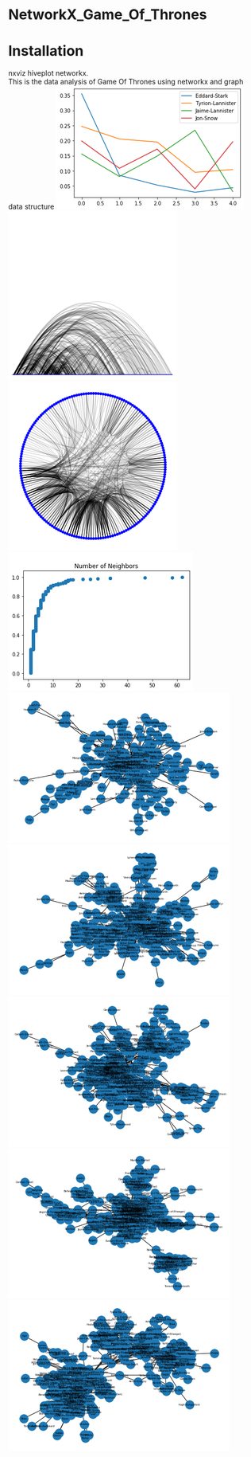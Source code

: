 # NetworkX_Game_Of_Thrones
# Installation
nxviz hiveplot  networkx.     
This is the data analysis of Game Of Thrones using networkx and graph data structure
![Evolution](https://github.com/pritul2/NetworkX_Game_Of_Thrones/blob/master/Evolution.png)
![Figure1](https://github.com/pritul2/NetworkX_Game_Of_Thrones/blob/master/Figure_1.png)
![Figure2](https://github.com/pritul2/NetworkX_Game_Of_Thrones/blob/master/Figure_2.png)
![Figure3](https://github.com/pritul2/NetworkX_Game_Of_Thrones/blob/master/Figure_3.png)
![Book1](https://github.com/pritul2/NetworkX_Game_Of_Thrones/blob/master/book1.png)
![Book2](https://github.com/pritul2/NetworkX_Game_Of_Thrones/blob/master/book2.png)
![Book3](https://github.com/pritul2/NetworkX_Game_Of_Thrones/blob/master/book3.png)
![Book4](https://github.com/pritul2/NetworkX_Game_Of_Thrones/blob/master/book4.png)
![Book5](https://github.com/pritul2/NetworkX_Game_Of_Thrones/blob/master/book5.png)
